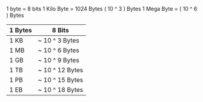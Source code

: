 1 byte = 8 bits
1 Kilo Byte = 1024 Bytes ( 10 ^ 3 ) Bytes
1 Mega Byte = ( 10 ^ 6 ) Bytes

| 1 Bytes | 8 Bits          |
| ------- | --------------- |
| 1 KB    | ~ 10 ^ 3 Bytes  |
| 1 MB    | ~ 10 ^ 6 Bytes  |
| 1 GB    | ~ 10 ^ 9 Bytes  |
| 1 TB    | ~ 10 ^ 12 Bytes |
| 1 PB    | ~ 10 ^ 15 Bytes |
| 1 EB    | ~ 10 ^ 18 Bytes |
